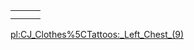 |     |     |     |
|-----|-----|-----|
|     |     |     |
|     |     |     |

[pl:CJ\_Clothes%5CTattoos:\_Left\_Chest\_(9)](/docs/pl:cj_clothes%5ctattoos:_left_chest_(9).md "wikilink")
